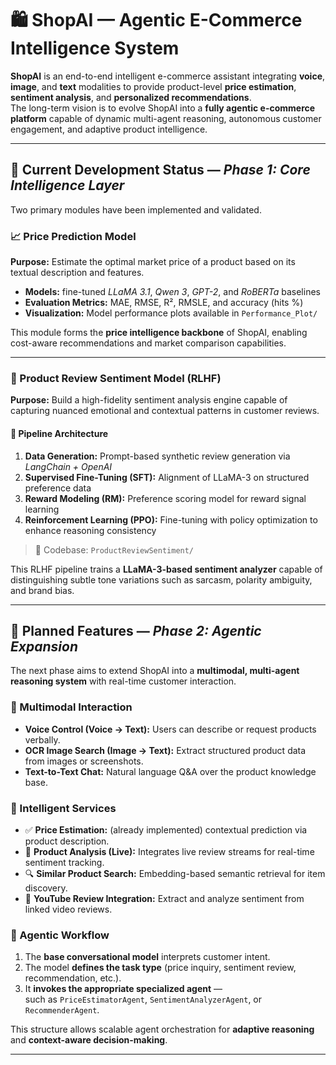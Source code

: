 # 🛍️ ShopAI — Agentic E-Commerce Intelligence System

**ShopAI** is an end-to-end intelligent e-commerce assistant integrating **voice**, **image**, and **text** modalities to provide product-level **price estimation**, **sentiment analysis**, and **personalized recommendations**.  
The long-term vision is to evolve ShopAI into a **fully agentic e-commerce platform** capable of dynamic multi-agent reasoning, autonomous customer engagement, and adaptive product intelligence.

---

## 🚀 Current Development Status — *Phase 1: Core Intelligence Layer*

Two primary modules have been implemented and validated.

### 📈 Price Prediction Model

**Purpose:** Estimate the optimal market price of a product based on its textual description and features.

- **Models:** fine-tuned *LLaMA 3.1*, *Qwen 3*, *GPT-2*, and *RoBERTa* baselines  
- **Evaluation Metrics:** MAE, RMSE, R², RMSLE, and accuracy (hits %)  
- **Visualization:** Model performance plots available in `Performance_Plot/`

This module forms the **price intelligence backbone** of ShopAI, enabling cost-aware recommendations and market comparison capabilities.

---

### 🧠 Product Review Sentiment Model (RLHF)

**Purpose:** Build a high-fidelity sentiment analysis engine capable of capturing nuanced emotional and contextual patterns in customer reviews.

#### 🔬 Pipeline Architecture
1. **Data Generation:** Prompt-based synthetic review generation via *LangChain + OpenAI*  
2. **Supervised Fine-Tuning (SFT):** Alignment of LLaMA-3 on structured preference data  
3. **Reward Modeling (RM):** Preference scoring model for reward signal learning  
4. **Reinforcement Learning (PPO):** Fine-tuning with policy optimization to enhance reasoning consistency

> 📂 Codebase: `ProductReviewSentiment/`

This RLHF pipeline trains a **LLaMA-3-based sentiment analyzer** capable of distinguishing subtle tone variations such as sarcasm, polarity ambiguity, and brand bias.

---

## 🧩 Planned Features — *Phase 2: Agentic Expansion*

The next phase aims to extend ShopAI into a **multimodal, multi-agent reasoning system** with real-time customer interaction.

### 🔹 Multimodal Interaction
- **Voice Control (Voice → Text):** Users can describe or request products verbally.  
- **OCR Image Search (Image → Text):** Extract structured product data from images or screenshots.  
- **Text-to-Text Chat:** Natural language Q&A over the product knowledge base.

### 🔹 Intelligent Services
- ✅ **Price Estimation:** (already implemented) contextual prediction via product description.  
- 🔄 **Product Analysis (Live):** Integrates live review streams for real-time sentiment tracking.  
- 🔍 **Similar Product Search:** Embedding-based semantic retrieval for item discovery.  
- 🎥 **YouTube Review Integration:** Extract and analyze sentiment from linked video reviews.

### 🔹 Agentic Workflow
1. The **base conversational model** interprets customer intent.  
2. The model **defines the task type** (price inquiry, sentiment review, recommendation, etc.).  
3. It **invokes the appropriate specialized agent** —  
   such as `PriceEstimatorAgent`, `SentimentAnalyzerAgent`, or `RecommenderAgent`.

This structure allows scalable agent orchestration for **adaptive reasoning** and **context-aware decision-making**.

---

